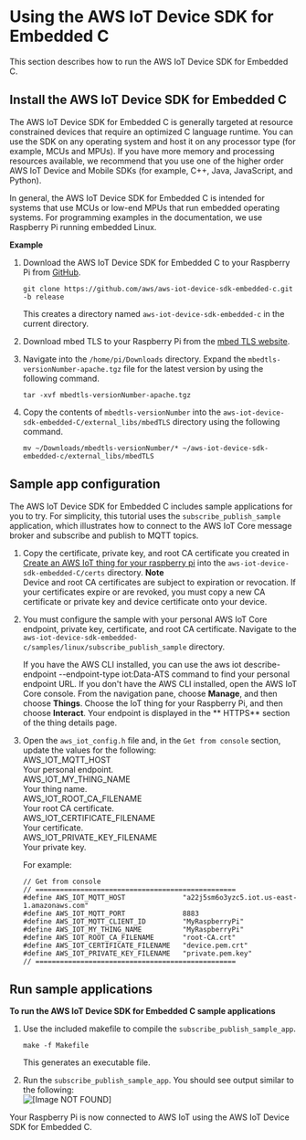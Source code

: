 # Using the AWS IoT Device SDK for Embedded C<a name="iot-embedded-c-sdk"></a>

This section describes how to run the AWS IoT Device SDK for Embedded C\.

## Install the AWS IoT Device SDK for Embedded C<a name="install-embedded-c-sdk"></a>

The AWS IoT Device SDK for Embedded C is generally targeted at resource constrained devices that require an optimized C language runtime\. You can use the SDK on any operating system and host it on any processor type \(for example, MCUs and MPUs\)\. If you have more memory and processing resources available, we recommend that you use one of the higher order AWS IoT Device and Mobile SDKs \(for example, C\+\+, Java, JavaScript, and Python\)\.

In general, the AWS IoT Device SDK for Embedded C is intended for systems that use MCUs or low\-end MPUs that run embedded operating systems\. For programming examples in the documentation, we use Raspberry Pi running embedded Linux\.

**Example**  

1. Download the AWS IoT Device SDK for Embedded C to your Raspberry Pi from [GitHub](https://github.com/aws/aws-iot-device-sdk-embedded-C)\.

   ```
   git clone https://github.com/aws/aws-iot-device-sdk-embedded-c.git -b release
   ```

   This creates a directory named `aws-iot-device-sdk-embedded-c` in the current directory\.

1. Download mbed TLS to your Raspberry Pi from the [mbed TLS website](https://tls.mbed.org/download)\.

1. Navigate into the `/home/pi/Downloads` directory\. Expand the `mbedtls-versionNumber-apache.tgz` file for the latest version by using the following command\.

   ```
   tar -xvf mbedtls-versionNumber-apache.tgz
   ```

1. Copy the contents of `mbedtls-versionNumber` into the `aws-iot-device-sdk-embedded-C/external_libs/mbedTLS` directory using the following command\.

   ```
   mv ~/Downloads/mbedtls-versionNumber/* ~/aws-iot-device-sdk-embedded-c/external_libs/mbedTLS
   ```

## Sample app configuration<a name="iot-c-sdk-app-config"></a>

The AWS IoT Device SDK for Embedded C includes sample applications for you to try\. For simplicity, this tutorial uses the `subscribe_publish_sample` application, which illustrates how to connect to the AWS IoT Core message broker and subscribe and publish to MQTT topics\.

1. Copy the certificate, private key, and root CA certificate you created in [Create an AWS IoT thing for your raspberry pi](sdk-tutorials.md#iot-sdk-create-thing) into the `aws-iot-device-sdk-embedded-C/certs` directory\.
**Note**  
Device and root CA certificates are subject to expiration or revocation\. If your certificates expire or are revoked, you must copy a new CA certificate or private key and device certificate onto your device\.

1. You must configure the sample with your personal AWS IoT Core endpoint, private key, certificate, and root CA certificate\. Navigate to the `aws-iot-device-sdk-embedded-c/samples/linux/subscribe_publish_sample` directory\. 

   If you have the AWS CLI installed, you can use the aws iot describe\-endpoint \-\-endpoint\-type iot:Data\-ATS command to find your personal endpoint URL\. If you don't have the AWS CLI installed, open the AWS IoT Core console\. From the navigation pane, choose **Manage**, and then choose **Things**\. Choose the IoT thing for your Raspberry Pi, and then choose **Interact**\. Your endpoint is displayed in the ** HTTPS** section of the thing details page\.

1. Open the `aws_iot_config.h` file and, in the `Get from console` section, update the values for the following:  
AWS\_IOT\_MQTT\_HOST  
Your personal endpoint\.  
AWS\_IOT\_MY\_THING\_NAME  
Your thing name\.  
AWS\_IOT\_ROOT\_CA\_FILENAME  
Your root CA certificate\.  
 AWS\_IOT\_CERTIFICATE\_FILENAME  
Your certificate\.  
AWS\_IOT\_PRIVATE\_KEY\_FILENAME  
Your private key\.

   For example:

   ```
   // Get from console
   // =================================================
   #define AWS_IOT_MQTT_HOST              "a22j5sm6o3yzc5.iot.us-east-1.amazonaws.com"
   #define AWS_IOT_MQTT_PORT              8883
   #define AWS_IOT_MQTT_CLIENT_ID         "MyRaspberryPi"
   #define AWS_IOT_MY_THING_NAME          "MyRaspberryPi"
   #define AWS_IOT_ROOT_CA_FILENAME       "root-CA.crt"
   #define AWS_IOT_CERTIFICATE_FILENAME   "device.pem.crt"
   #define AWS_IOT_PRIVATE_KEY_FILENAME   "private.pem.key"
   // =================================================
   ```

## Run sample applications<a name="iot-c-sdk-app-run"></a>

**To run the AWS IoT Device SDK for Embedded C sample applications**

1. Use the included makefile to compile the `subscribe_publish_sample_app`\.

   `make -f Makefile`

   This generates an executable file\.

1. Run the `subscribe_publish_sample_app`\. You should see output similar to the following:  
![\[Image NOT FOUND\]](http://docs.aws.amazon.com/iot/latest/developerguide/images/successful-run.png)

Your Raspberry Pi is now connected to AWS IoT using the AWS IoT Device SDK for Embedded C\.